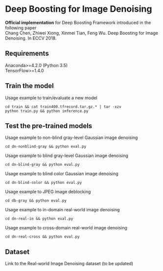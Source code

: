 Deep Boosting for Image Denoising
====
**Official implementation** for Deep Boosting Framework introduced in the following paper <br/>
Chang Chen, Zhiwei Xiong, Xinmei Tian, Feng Wu. Deep Boosting for Image Denoising. In ECCV 2018. <br/>

## Requirements
Anaconda>=4.2.0 (Python 3.5) <br/>
TensorFlow>=1.4.0 <br/>

## Train the model
Usage example to train/evaluate a new model <br/>
```
cd train && cat train400.tfrecord.tar.gz.* | tar -xzv
python train.py && python inference.py
```
## Test the pre-trained models
Usage example to non-blind gray-level Gaussian image denoising <br/>
```
cd dn-nonblind-gray && python eval.py
```
Usage example to blind gray-level Gaussian image denoising <br/>
```
cd dn-blind-gray && python eval.py
```
Usage example to blind color Gaussian image denoising <br/>
```
cd dn-blind-color && python eval.py
```
Usage example to JPEG image deblocking
```
cd db-gray && python eval.py
```
Usage example to in-domain real-world image denoising
```
cd dn-real-in && python eval.py
```
Usage example to cross-domain real-world image denoising
```
cd dn-real-cross && python eval.py
```
## Dataset
Link to the Real-world Image Denoising dataset (to be updated)
